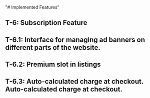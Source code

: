 "# Implemented Features" 
## T-6: Subscription Feature
## T-6.1: Interface for managing ad banners on different parts of the website.
## T-6.2: Premium slot in listings
## T-6.3: Auto-calculated charge at checkout. Auto-calculated charge at checkout.
